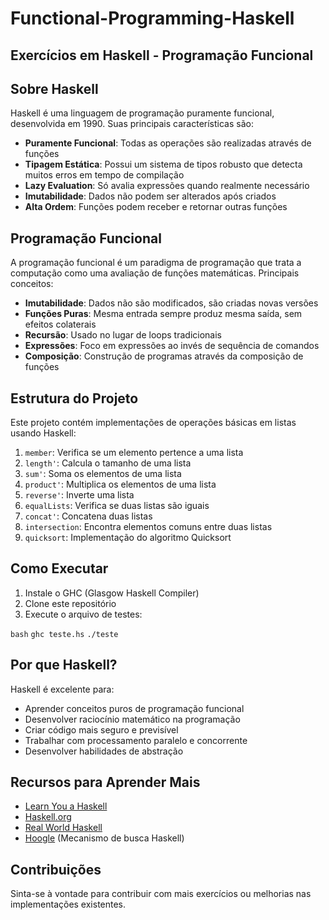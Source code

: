 # Functional-Programming-Haskell

## Exercícios em Haskell - Programação Funcional

## Sobre Haskell

Haskell é uma linguagem de programação puramente funcional, desenvolvida em 1990. Suas principais características são:

- **Puramente Funcional**: Todas as operações são realizadas através de funções
- **Tipagem Estática**: Possui um sistema de tipos robusto que detecta muitos erros em tempo de compilação
- **Lazy Evaluation**: Só avalia expressões quando realmente necessário
- **Imutabilidade**: Dados não podem ser alterados após criados
- **Alta Ordem**: Funções podem receber e retornar outras funções

## Programação Funcional

A programação funcional é um paradigma de programação que trata a computação como uma avaliação de funções matemáticas. Principais conceitos:

- **Imutabilidade**: Dados não são modificados, são criadas novas versões
- **Funções Puras**: Mesma entrada sempre produz mesma saída, sem efeitos colaterais
- **Recursão**: Usado no lugar de loops tradicionais
- **Expressões**: Foco em expressões ao invés de sequência de comandos
- **Composição**: Construção de programas através da composição de funções

## Estrutura do Projeto

Este projeto contém implementações de operações básicas em listas usando Haskell:

1. `member`: Verifica se um elemento pertence a uma lista
2. `length'`: Calcula o tamanho de uma lista
3. `sum'`: Soma os elementos de uma lista
4. `product'`: Multiplica os elementos de uma lista
5. `reverse'`: Inverte uma lista
6. `equalLists`: Verifica se duas listas são iguais
7. `concat'`: Concatena duas listas
8. `intersection`: Encontra elementos comuns entre duas listas
9. `quicksort`: Implementação do algoritmo Quicksort

## Como Executar

1. Instale o GHC (Glasgow Haskell Compiler)
2. Clone este repositório
3. Execute o arquivo de testes:

`bash`
`ghc teste.hs`
`./teste`

## Por que Haskell?

Haskell é excelente para:
- Aprender conceitos puros de programação funcional
- Desenvolver raciocínio matemático na programação
- Criar código mais seguro e previsível
- Trabalhar com processamento paralelo e concorrente
- Desenvolver habilidades de abstração

## Recursos para Aprender Mais

- [Learn You a Haskell](http://learnyouahaskell.com/)
- [Haskell.org](https://www.haskell.org/)
- [Real World Haskell](http://book.realworldhaskell.org/)
- [Hoogle](https://hoogle.haskell.org/) (Mecanismo de busca Haskell)

## Contribuições

Sinta-se à vontade para contribuir com mais exercícios ou melhorias nas implementações existentes.
